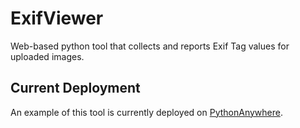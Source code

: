 # ExifViewer
Web-based python tool that collects and reports Exif Tag values for uploaded images.

## Current Deployment
An example of this tool is currently deployed on [PythonAnywhere](http://willcamp.pythonanywhere.com/).
